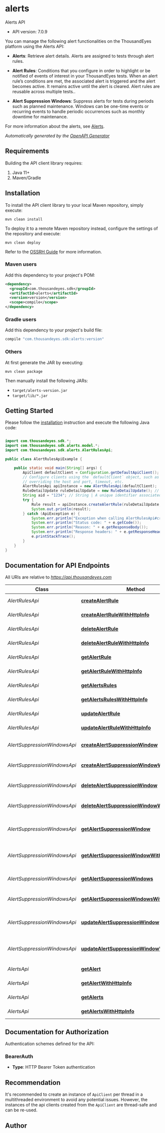 # alerts

Alerts API

- API version: 7.0.9

You can manage the following alert functionalities on the ThousandEyes platform using the Alerts API:

* **Alerts**: Retrieve alert details. Alerts are assigned to tests through alert rules.

* **Alert Rules**: Conditions that you configure in order to highlight or be notified of events of interest in your ThousandEyes tests. When an alert rule’s conditions are met, the associated alert is triggered and the alert becomes active. It remains active until the alert is cleared. Alert rules are reusable across multiple tests..

* **Alert Suppression Windows**: Suppress alerts for tests during periods such as planned maintenance. Windows can be one-time events or recurring events to handle periodic occurrences such as monthly downtime for maintenance.

For more information about the alerts, see [Alerts](https://docs.thousandeyes.com/product-documentation/alerts).



*Automatically generated by the [OpenAPI Generator](https://openapi-generator.tech)*

## Requirements

Building the API client library requires:

1. Java 11+
2. Maven/Gradle

## Installation

To install the API client library to your local Maven repository, simply execute:

```shell
mvn clean install
```

To deploy it to a remote Maven repository instead, configure the settings of the repository and execute:

```shell
mvn clean deploy
```

Refer to the [OSSRH Guide](http://central.sonatype.org/pages/ossrh-guide.html) for more information.

### Maven users

Add this dependency to your project's POM:

```xml
<dependency>
  <groupId>com.thousandeyes.sdk</groupId>
  <artifactId>alerts</artifactId>
  <version>version</version>
  <scope>compile</scope>
</dependency>
```

### Gradle users

Add this dependency to your project's build file:

```groovy
compile "com.thousandeyes.sdk:alerts:version"
```

### Others

At first generate the JAR by executing:

```shell
mvn clean package
```

Then manually install the following JARs:

- `target/alerts-version.jar`
- `target/lib/*.jar`

## Getting Started

Please follow the [installation](#installation) instruction and execute the following Java code:

```java

import com.thousandeyes.sdk.*;
import com.thousandeyes.sdk.alerts.model.*;
import com.thousandeyes.sdk.alerts.AlertRulesApi;

public class AlertRulesApiExample {

    public static void main(String[] args) {
        ApiClient defaultClient = Configuration.getDefaultApiClient();
        // Configure clients using the `defaultClient` object, such as
        // overriding the host and port, timeout, etc.
        AlertRulesApi apiInstance = new AlertRulesApi(defaultClient);
        RuleDetailUpdate ruleDetailUpdate = new RuleDetailUpdate(); // RuleDetailUpdate | 
        String aid = "1234"; // String | A unique identifier associated with your account group. You can retrieve your `AccountGroupId` from the `/account-groups` endpoint. Note that you must be assigned to the target account group. Specifying this parameter without being assigned to the target account group will result in an error response.
        try {
            Rule result = apiInstance.createAlertRule(ruleDetailUpdate, aid);
            System.out.println(result);
        } catch (ApiException e) {
            System.err.println("Exception when calling AlertRulesApi#createAlertRule");
            System.err.println("Status code: " + e.getCode());
            System.err.println("Reason: " + e.getResponseBody());
            System.err.println("Response headers: " + e.getResponseHeaders());
            e.printStackTrace();
        }
    }
}

```

## Documentation for API Endpoints

All URIs are relative to *https://api.thousandeyes.com*

Class | Method | HTTP request | Description
------------ | ------------- | ------------- | -------------
*AlertRulesApi* | [**createAlertRule**](docs/AlertRulesApi.md#createAlertRule) | **POST** /v7/alerts/rules | Create alert rule
*AlertRulesApi* | [**createAlertRuleWithHttpInfo**](docs/AlertRulesApi.md#createAlertRuleWithHttpInfo) | **POST** /v7/alerts/rules | Create alert rule
*AlertRulesApi* | [**deleteAlertRule**](docs/AlertRulesApi.md#deleteAlertRule) | **DELETE** /v7/alerts/rules/{ruleId} | Delete alert rule
*AlertRulesApi* | [**deleteAlertRuleWithHttpInfo**](docs/AlertRulesApi.md#deleteAlertRuleWithHttpInfo) | **DELETE** /v7/alerts/rules/{ruleId} | Delete alert rule
*AlertRulesApi* | [**getAlertRule**](docs/AlertRulesApi.md#getAlertRule) | **GET** /v7/alerts/rules/{ruleId} | Retrieve alert rule
*AlertRulesApi* | [**getAlertRuleWithHttpInfo**](docs/AlertRulesApi.md#getAlertRuleWithHttpInfo) | **GET** /v7/alerts/rules/{ruleId} | Retrieve alert rule
*AlertRulesApi* | [**getAlertsRules**](docs/AlertRulesApi.md#getAlertsRules) | **GET** /v7/alerts/rules | List alert rules
*AlertRulesApi* | [**getAlertsRulesWithHttpInfo**](docs/AlertRulesApi.md#getAlertsRulesWithHttpInfo) | **GET** /v7/alerts/rules | List alert rules
*AlertRulesApi* | [**updateAlertRule**](docs/AlertRulesApi.md#updateAlertRule) | **PUT** /v7/alerts/rules/{ruleId} | Update alert rule
*AlertRulesApi* | [**updateAlertRuleWithHttpInfo**](docs/AlertRulesApi.md#updateAlertRuleWithHttpInfo) | **PUT** /v7/alerts/rules/{ruleId} | Update alert rule
*AlertSuppressionWindowsApi* | [**createAlertSuppressionWindow**](docs/AlertSuppressionWindowsApi.md#createAlertSuppressionWindow) | **POST** /v7/alert-suppression-windows | Create alert suppression window
*AlertSuppressionWindowsApi* | [**createAlertSuppressionWindowWithHttpInfo**](docs/AlertSuppressionWindowsApi.md#createAlertSuppressionWindowWithHttpInfo) | **POST** /v7/alert-suppression-windows | Create alert suppression window
*AlertSuppressionWindowsApi* | [**deleteAlertSuppressionWindow**](docs/AlertSuppressionWindowsApi.md#deleteAlertSuppressionWindow) | **DELETE** /v7/alert-suppression-windows/{windowId} | Delete alert suppression window
*AlertSuppressionWindowsApi* | [**deleteAlertSuppressionWindowWithHttpInfo**](docs/AlertSuppressionWindowsApi.md#deleteAlertSuppressionWindowWithHttpInfo) | **DELETE** /v7/alert-suppression-windows/{windowId} | Delete alert suppression window
*AlertSuppressionWindowsApi* | [**getAlertSuppressionWindow**](docs/AlertSuppressionWindowsApi.md#getAlertSuppressionWindow) | **GET** /v7/alert-suppression-windows/{windowId} | Retrieve alert suppression window
*AlertSuppressionWindowsApi* | [**getAlertSuppressionWindowWithHttpInfo**](docs/AlertSuppressionWindowsApi.md#getAlertSuppressionWindowWithHttpInfo) | **GET** /v7/alert-suppression-windows/{windowId} | Retrieve alert suppression window
*AlertSuppressionWindowsApi* | [**getAlertSuppressionWindows**](docs/AlertSuppressionWindowsApi.md#getAlertSuppressionWindows) | **GET** /v7/alert-suppression-windows | List alert suppression windows
*AlertSuppressionWindowsApi* | [**getAlertSuppressionWindowsWithHttpInfo**](docs/AlertSuppressionWindowsApi.md#getAlertSuppressionWindowsWithHttpInfo) | **GET** /v7/alert-suppression-windows | List alert suppression windows
*AlertSuppressionWindowsApi* | [**updateAlertSuppressionWindow**](docs/AlertSuppressionWindowsApi.md#updateAlertSuppressionWindow) | **PUT** /v7/alert-suppression-windows/{windowId} | Update alert suppression window
*AlertSuppressionWindowsApi* | [**updateAlertSuppressionWindowWithHttpInfo**](docs/AlertSuppressionWindowsApi.md#updateAlertSuppressionWindowWithHttpInfo) | **PUT** /v7/alert-suppression-windows/{windowId} | Update alert suppression window
*AlertsApi* | [**getAlert**](docs/AlertsApi.md#getAlert) | **GET** /v7/alerts/{alertId} | Retrieve alert details
*AlertsApi* | [**getAlertWithHttpInfo**](docs/AlertsApi.md#getAlertWithHttpInfo) | **GET** /v7/alerts/{alertId} | Retrieve alert details
*AlertsApi* | [**getAlerts**](docs/AlertsApi.md#getAlerts) | **GET** /v7/alerts | List active alerts
*AlertsApi* | [**getAlertsWithHttpInfo**](docs/AlertsApi.md#getAlertsWithHttpInfo) | **GET** /v7/alerts | List active alerts


<a id="documentation-for-authorization"></a>
## Documentation for Authorization


Authentication schemes defined for the API:
<a id="BearerAuth"></a>
### BearerAuth


- **Type**: HTTP Bearer Token authentication


## Recommendation

It's recommended to create an instance of `ApiClient` per thread in a multithreaded environment to avoid any potential issues.
However, the instances of the api clients created from the `ApiClient` are thread-safe and can be re-used.

## Author



